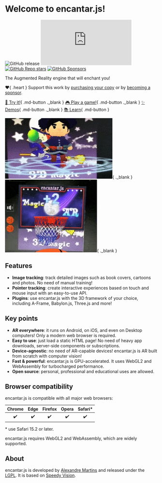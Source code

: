 # Welcome to encantar.js!

![GitHub release](https://img.shields.io/github/v/release/alemart/encantar-js) ![GitHub file size](https://img.shields.io/github/size/alemart/encantar-js/dist/encantar.min.js?branch=master&label=minified%20js) [![GitHub Repo stars](https://img.shields.io/github/stars/alemart/encantar-js?logo=github)](https://github.com/alemart/encantar-js/stargazers) [![GitHub Sponsors](https://img.shields.io/github/sponsors/alemart?logo=github)](https://github.com/sponsors/alemart/)

The Augmented Reality engine that will enchant you!

:heart:{ .heart } Support this work by [purchasing your copy](https://ko-fi.com/s/3ee4182cb6) or by [becoming a sponsor](https://github.com/sponsors/alemart).

[:star2: Try it!](./demos/hello-three/poster.html){ .md-button ._blank } [:video_game: Play a game!](./demos/basketball/poster.html){ .md-button ._blank } [:sparkles: Demos](./demos.md){ .md-button ._blank } [:books: Learn](./tutorial/introduction.md){ .md-button }

[![Demo](./img/mage.gif)](./demos/hello-three/poster.html){ ._blank } [![Game](./img/basketball.gif)](./demos/basketball/poster.html){ ._blank }

## Features

* **Image tracking**: track detailed images such as book covers, cartoons and photos. No need of manual training!
* **Pointer tracking**: create interactive experiences based on touch and mouse input with an easy-to-use API.
* **Plugins**: use encantar.js with the 3D framework of your choice, including A-Frame, Babylon.js, Three.js and more!

## Key points

* **AR everywhere**: it runs on Android, on iOS, and even on Desktop computers! Only a modern web browser is required.
* **Easy to use**: just load a static HTML page! No need of heavy app downloads, server-side components or subscriptions.
* **Device-agnostic**: no need of AR-capable devices! encantar.js is AR built from scratch with computer vision!
* **Fast & powerful**: encantar.js is GPU-accelerated. It uses WebGL2 and WebAssembly for turbocharged performance.
* **Open source**: personal, professional and educational uses are allowed.

## Browser compatibility

encantar.js is compatible with all major web browsers:

| Chrome | Edge | Firefox | Opera | Safari* |
|:------:|:----:|:-------:|:-----:|:-------:|
| :heavy_check_mark: | :heavy_check_mark: | :heavy_check_mark: | :heavy_check_mark: | :heavy_check_mark: |

\* use Safari 15.2 or later.

encantar.js requires WebGL2 and WebAssembly, which are widely supported.

## About

encantar.js is developed by [Alexandre Martins](https://github.com/alemart) and released under the [LGPL](./license.md). It is based on [Speedy Vision](https://github.com/alemart/speedy-vision).
